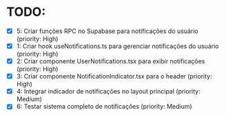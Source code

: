 # TODO:

- [x] 5: Criar funções RPC no Supabase para notificações do usuário (priority: High)
- [x] 1: Criar hook useNotifications.ts para gerenciar notificações do usuário (priority: High)
- [x] 2: Criar componente UserNotifications.tsx para exibir notificações (priority: High)
- [x] 3: Criar componente NotificationIndicator.tsx para o header (priority: High)
- [x] 4: Integrar indicador de notificações no layout principal (priority: Medium)
- [x] 6: Testar sistema completo de notificações (priority: Medium)
